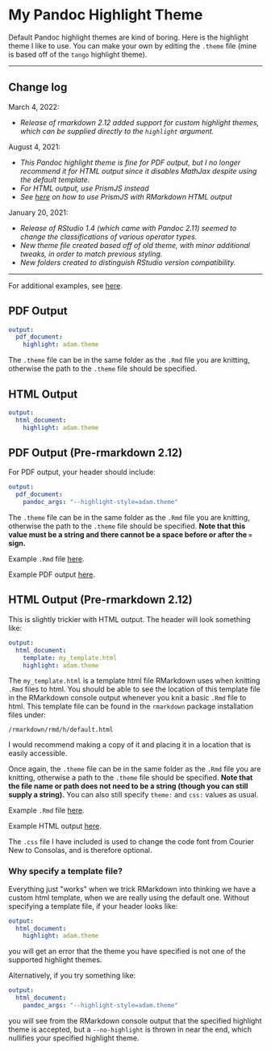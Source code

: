 # My Pandoc Highlight Theme

Default Pandoc highlight themes are kind of boring. Here is the highlight theme I like to use. You can make your own by editing the `.theme` file (mine is based off of the `tango` highlight theme).

---

## Change log

March 4, 2022:
- *Release of rmarkdown 2.12 added support for custom highlight themes, which can be supplied directly to the `highlight` argument.*

August 4, 2021:
- *This Pandoc highlight theme is fine for PDF output, but I no longer recommend it for HTML output since it disables MathJax despite using the default template.*
- *For HTML output, use PrismJS instead*
- *See [here](https://github.com/adamoshen/prismr) on how to use PrismJS with RMarkdown HTML output*

January 20, 2021:
- *Release of RStudio 1.4 (which came with Pandoc 2.11) seemed to change the classifications of various operator types.*
- *New theme file created based off of old theme, with minor additional tweaks, in order to match previous styling.*
- *New folders created to distinguish RStudio version compatibility.*

---

For additional examples, see [here](https://github.com/adamoshen/highlight-demo).

## PDF Output

```YAML
output:
  pdf_document:
    highlight: adam.theme
```
The `.theme` file can be in the same folder as the `.Rmd` file you are knitting, otherwise the path to the `.theme` file should be specified.

## HTML Output

```YAML
output:
  html_document:
    highlight: adam.theme
```

## PDF Output (Pre-rmarkdown 2.12)

For PDF output, your header should include:

```YAML
output:
  pdf_document:
    pandoc_args: "--highlight-style=adam.theme"
```

The `.theme` file can be in the same folder as the `.Rmd` file you are knitting, otherwise the path to the `.theme` file should be specified. **Note that this value must be a string and there cannot be a space before or after the `=` sign.**

Example `.Rmd` file [here](https://github.com/adamoshen/adam-highlight-theme/blob/master/RStudio%201.4/pdf/example.Rmd).

Example PDF output [here](https://github.com/adamoshen/adam-highlight-theme/blob/master/RStudio%201.4/pdf/example.pdf).

## HTML Output (Pre-rmarkdown 2.12)

This is slightly trickier with HTML output. The header will look something like:

```YAML
output:
  html_document:
    template: my_template.html
    highlight: adam.theme
```

The `my_template.html` is a template html file RMarkdown uses when knitting `.Rmd` files to html. You should be able to see the location of this template file in the RMarkdown console output whenever you knit a basic `.Rmd` file to html. This template file can be found in the `rmarkdown` package installation files under:

```
/rmarkdown/rmd/h/default.html
```

I would recommend making a copy of it and placing it in a location that is easily accessible.

Once again, the `.theme` file can be in the same folder as the `.Rmd` file you are knitting, otherwise a path to the `.theme` file should be specified. **Note that the file name or path does not need to be a string (though you can still supply a string).** You can also still specify `theme:` and `css:` values as usual.

Example `.Rmd` file [here](https://github.com/adamoshen/adam-highlight-theme/blob/master/RStudio%201.4/html/demofile.Rmd).

Example HTML output [here](https://adamoshen.github.io/adam-highlight-theme/).

The `.css` file I have included is used to change the code font from Courier New to Consolas, and is therefore optional.

### Why specify a template file?

Everything just "works" when we trick RMarkdown into thinking we have a custom html template, when we are really using the default one. Without specifying a template file, if your header looks like:

```YAML
output:
  html_document:
    highlight: adam.theme
```

you will get an error that the theme you have specified is not one of the supported highlight themes.

Alternatively, if you try something like:

```YAML
output:
  html_document:
    pandoc_args: "--highlight-style=adam.theme"
```

you will see from the RMarkdown console output that the specified highlight theme is accepted, but a `--no-highlight` is thrown in near the end, which nullifies your specified highlight theme.
